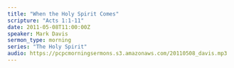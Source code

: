 ```yaml
---
title: "When the Holy Spirit Comes"
scripture: "Acts 1:1-11"
date: 2011-05-08T11:00:00Z
speaker: Mark Davis
sermon_type: morning
series: "The Holy Spirit"
audio: https://pcpcmorningsermons.s3.amazonaws.com/20110508_davis.mp3 
---
```



